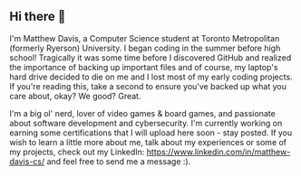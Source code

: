 ## Hi there 👋
I'm Matthew Davis, a Computer Science student at Toronto Metropolitan (formerly Ryerson) University.
I began coding in the summer before high school! Tragically it was some time before I discovered GitHub and realized the importance of backing up important files and of course, my laptop's hard drive decided to die on me and I lost most of my early coding projects. If you're reading this, take a second to ensure you've backed up what you care about, okay? We good? Great.

I'm a big ol' nerd, lover of video games & board games, and passionate about software development and cybersecurity. I'm currently working on earning some certifications that I will upload here soon - stay posted.
If you wish to learn a little more about me, talk about my experiences or some of my projects, check out my LinkedIn: https://www.linkedin.com/in/matthew-davis-cs/ and feel free to send me a message :).

<!--
**Shmath64/Shmath64** is a ✨ _special_ ✨ repository because its `README.md` (this file) appears on your GitHub profile.

Here are some ideas to get you started:

- 🔭 I’m currently working on ...
- 🌱 I’m currently learning ...
- 👯 I’m looking to collaborate on ...
- 🤔 I’m looking for help with ...
- 💬 Ask me about ...
- 📫 How to reach me: ...
- 😄 Pronouns: ...
- ⚡ Fun fact: ...
-->
